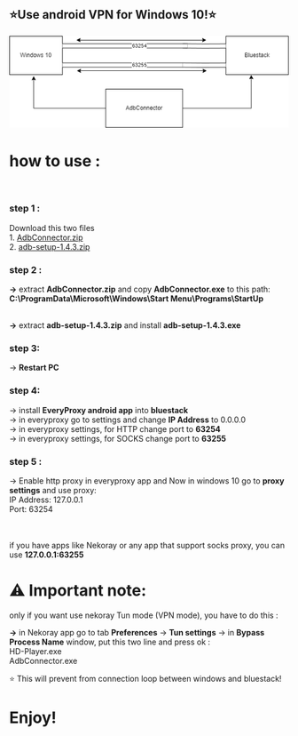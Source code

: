 


<h2>⭐Use android VPN for Windows 10!⭐</h2>
<img src="./adb.png">

<h1>how to use :</h1><br>
<h3>step 1 :</h3> 
Download this two files <br>
1. <a href="https://github.com/Alireza-Ghavabesh/adb/files/13185843/AdbConnector.zip">AdbConnector.zip</a><br>
2. <a href="https://github.com/Alireza-Ghavabesh/adb/files/13185843/AdbConnector.zip">adb-setup-1.4.3.zip</a><br>
<h3>step 2 :</h3>
<b>→</b> extract <b> AdbConnector.zip</b>  and copy <b>AdbConnector.exe</b> to this path:<br>
<b>C:\ProgramData\Microsoft\Windows\Start Menu\Programs\StartUp</b> <br><br>

<b>→</b> extract  <b>adb-setup-1.4.3.zip</b>  and install <b>adb-setup-1.4.3.exe</b>
<h3>step 3:</h3>
→ <b>Restart PC</b>
<h3>step 4:</h3>
→ install <b>EveryProxy android app</b> into <b>bluestack</b><br>
→ in everyproxy go to settings and change <b>IP Address</b> to 0.0.0.0 <br>
→ in everyproxy settings, for HTTP change port to <b>63254</b> <br>
→ in everyproxy settings, for SOCKS change port to <b>63255</b> <br>
<h3>step 5 :</h3>
→ Enable http proxy in everyproxy app and Now in windows 10 go to <b>proxy settings</b> and use proxy: <br>
IP Address: 127.0.0.1 <br>
Port: 63254 <br>
<br><br>

if you have apps like Nekoray or any app that support socks proxy, you can use <b>127.0.0.1:63255</b> <br>

<h1>⚠ Important note: </h1>

only if you want use nekoray Tun mode (VPN mode), you have to do this :<br>

<b>→</b> in Nekoray app go to tab <b>Preferences</b> -> <b>Tun settings</b> -> in <b>Bypass Process Name</b> window,  put this two line and press ok : <br>
HD-Player.exe<br>
AdbConnector.exe<br>

⭐ This will prevent from  connection loop between windows and bluestack!


<h1>Enjoy!</h1>
